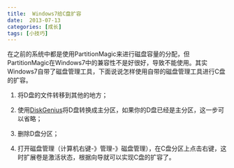 ```yaml
---
title:  Windows7给C盘扩容
date:  2013-07-13
categories: [成长]
tags: [小技巧]
---
```


在之前的系统中都是使用PartitionMagic来进行磁盘容量的分配，但PartitionMagic在Windows7中的兼容性不是好很好，导致不能使用。其实Windows7自带了磁盘管理工具，下面说说怎样使用自带的磁盘管理工具进行C盘的扩容。
<!--more-->

1. 将D盘的文件转移到其他的地方；

2. 使用[DiskGenius](http://www.diskgenius.cn/)将D盘转换成主分区，如果你的D盘已经是主分区，这一步可以省略；

3. 删除D盘分区；

4. 打开磁盘管理（计算机右键-》管理-》磁盘管理），在C盘分区上点击右键，这时扩展卷是激活状态，根据向导就可以实现C盘的扩容了。

